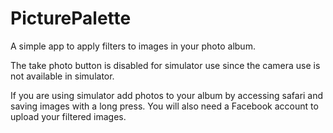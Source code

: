 PicturePalette
==============

A simple app to apply filters to images in your photo album.

The take photo button is disabled for simulator use since the camera use is not available in simulator.

If you are using simulator add photos to your album by accessing safari and saving images with a long press. You will also need a Facebook account to upload your filtered images.
